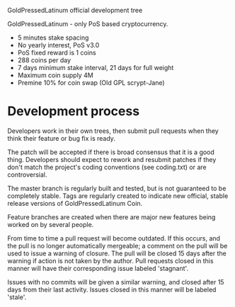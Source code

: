 
GoldPressedLatinum official development tree

GoldPressedLatinum - only PoS based cryptocurrency.

* 5 minutes stake spacing
* No yearly interest, PoS v3.0
* PoS fixed reward is 1 coins
* 288 coins per day
* 7 days minimum stake interval, 21 days for full weight
* Maximum coin supply 4M
* Premine 10% for coin swap (Old GPL scrypt-Jane)

Development process
===========================

Developers work in their own trees, then submit pull requests when
they think their feature or bug fix is ready.

The patch will be accepted if there is broad consensus that it is a
good thing.  Developers should expect to rework and resubmit patches
if they don't match the project's coding conventions (see coding.txt)
or are controversial.

The master branch is regularly built and tested, but is not guaranteed
to be completely stable. Tags are regularly created to indicate new
official, stable release versions of GoldPressedLatinum Coin.

Feature branches are created when there are major new features being
worked on by several people.

From time to time a pull request will become outdated. If this occurs, and
the pull is no longer automatically mergeable; a comment on the pull will
be used to issue a warning of closure. The pull will be closed 15 days
after the warning if action is not taken by the author. Pull requests closed
in this manner will have their corresponding issue labeled 'stagnant'.

Issues with no commits will be given a similar warning, and closed after
15 days from their last activity. Issues closed in this manner will be 
labeled 'stale'.
